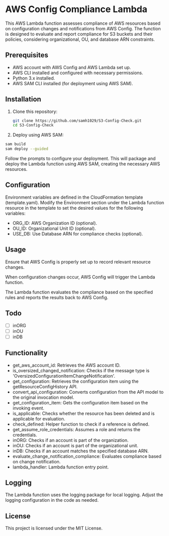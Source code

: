 # AWS Config Compliance Lambda

This AWS Lambda function assesses compliance of AWS resources based on configuration changes and notifications from AWS Config. The function is designed to evaluate and report compliance for S3 buckets and their policies, considering organizational, OU, and database ARN constraints.

## Prerequisites

- AWS account with AWS Config and AWS Lambda set up.
- AWS CLI installed and configured with necessary permissions.
- Python 3.x installed.
- AWS SAM CLI installed (for deployment using AWS SAM).

## Installation

1. Clone this repository:

   ```bash
   git clone https://github.com/samh1029/S3-Config-Check.git
   cd S3-Config-Check
   ```
2. Deploy using AWS SAM:

  ```bash
  sam build
  sam deploy --guided
  ```
  Follow the prompts to configure your deployment. This will package and deploy the Lambda function using AWS SAM, creating the necessary AWS resources.

## Configuration

Environment variables are defined in the CloudFormation template (template.yaml). Modify the Environment section under the Lambda function resource in the template to set the desired values for the following variables:

- ORG_ID: AWS Organization ID (optional).
- OU_ID: Organizational Unit ID (optional).
- USE_DB: Use Database ARN for compliance checks (optional).

## Usage

  Ensure that AWS Config is properly set up to record relevant resource changes.

  When configuration changes occur, AWS Config will trigger the Lambda function.

  The Lambda function evaluates the compliance based on the specified rules and reports the results back to AWS Config.


## Todo

- [ ] inORG
- [ ] inOU
- [ ] inDB

## Functionality

- get_aws_account_id: Retrieves the AWS account ID.
- is_oversized_changed_notification: Checks if the message type is 'OversizedConfigurationItemChangeNotification'.
- get_configuration: Retrieves the configuration item using the getResourceConfigHistory API.
- convert_api_configuration: Converts configuration from the API model to the original invocation model.
- get_configuration_item: Gets the configuration item based on the invoking event.
- is_applicable: Checks whether the resource has been deleted and is applicable for evaluation.
- check_defined: Helper function to check if a reference is defined.
- get_assume_role_credentials: Assumes a role and returns the credentials.
- inORG: Checks if an account is part of the organization.
- inOU: Checks if an account is part of the organizational unit.
- inDB: Checks if an account matches the specified database ARN.
- evaluate_change_notification_compliance: Evaluates compliance based on change notification.
- lambda_handler: Lambda function entry point.

## Logging

The Lambda function uses the logging package for local logging. Adjust the logging configuration in the code as needed.

## License

This project is licensed under the MIT License.
